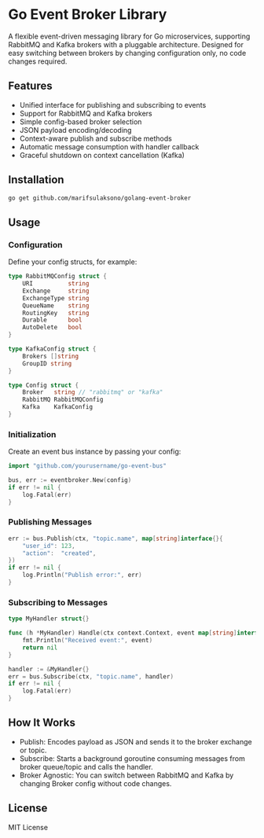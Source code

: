 # Go Event Broker Library
A flexible event-driven messaging library for Go microservices, supporting RabbitMQ and Kafka brokers with a pluggable architecture. Designed for easy switching between brokers by changing configuration only, no code changes required.

## Features
- Unified interface for publishing and subscribing to events
- Support for RabbitMQ and Kafka brokers
- Simple config-based broker selection
- JSON payload encoding/decoding
- Context-aware publish and subscribe methods
- Automatic message consumption with handler callback
- Graceful shutdown on context cancellation (Kafka)

## Installation
```bash
go get github.com/marifsulaksono/golang-event-broker
```

## Usage
### Configuration
Define your config structs, for example:
```go
type RabbitMQConfig struct {
    URI          string
    Exchange     string
    ExchangeType string
    QueueName    string
    RoutingKey   string
    Durable      bool
    AutoDelete   bool
}

type KafkaConfig struct {
    Brokers []string
    GroupID string
}

type Config struct {
    Broker   string // "rabbitmq" or "kafka"
    RabbitMQ RabbitMQConfig
    Kafka    KafkaConfig
}
```

### Initialization
Create an event bus instance by passing your config:
```go
import "github.com/yourusername/go-event-bus"

bus, err := eventbroker.New(config)
if err != nil {
    log.Fatal(err)
}
```

### Publishing Messages
```go
err := bus.Publish(ctx, "topic.name", map[string]interface{}{
    "user_id": 123,
    "action":  "created",
})
if err != nil {
    log.Println("Publish error:", err)
}
```

### Subscribing to Messages
```go
type MyHandler struct{}

func (h *MyHandler) Handle(ctx context.Context, event map[string]interface{}) error {
    fmt.Println("Received event:", event)
    return nil
}

handler := &MyHandler{}
err = bus.Subscribe(ctx, "topic.name", handler)
if err != nil {
    log.Fatal(err)
}
```

## How It Works
- Publish: Encodes payload as JSON and sends it to the broker exchange or topic.
- Subscribe: Starts a background goroutine consuming messages from broker queue/topic and calls the handler.
- Broker Agnostic: You can switch between RabbitMQ and Kafka by changing Broker config without code changes.

## License
MIT License